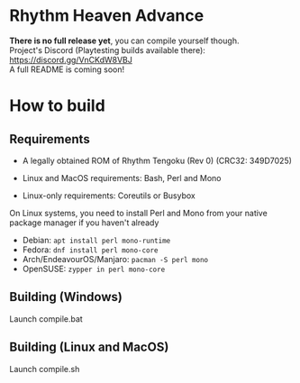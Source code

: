 # Rhythm Heaven Advance

**There is no full release yet**, you can compile yourself though.<br>
Project's Discord (Playtesting builds available there): https://discord.gg/VnCKdW8VBJ<br>
A full README is coming soon!

# How to build

## Requirements

* A legally obtained ROM of Rhythm Tengoku (Rev 0) (CRC32: 349D7025)

* Linux and MacOS requirements: Bash, Perl and Mono

* Linux-only requirements: Coreutils or Busybox


On Linux systems, you need to install Perl and Mono from your native package manager if you haven't already

* Debian: ``` apt install perl mono-runtime ```
* Fedora: ``` dnf install perl mono-core ```
* Arch/EndeavourOS/Manjaro: ``` pacman -S perl mono ```
* OpenSUSE: ``` zypper in perl mono-core ```

## Building (Windows)
Launch compile.bat

## Building (Linux and MacOS)
Launch compile.sh
